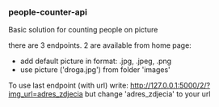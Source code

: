 ### people-counter-api
Basic solution for counting people on picture

there are 3 endpoints. 2 are available from home page:
* add default picture in format: .jpg, .jpeg, .png
* use picture ('droga.jpg') from folder 'images'

To use last endpoint (with url) write:
http://127.0.0.1:5000/2/?img_url=adres_zdjecia
but change 'adres_zdjecia' to your url 

